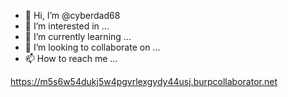 - 👋 Hi, I’m @cyberdad68
- 👀 I’m interested in ...
- 🌱 I’m currently learning ...
- 💞️ I’m looking to collaborate on ...
- 📫 How to reach me ...

<!---
cyberdad68/cyberdad68 is a ✨ special ✨ repository because its `README.md` (this file) appears on your GitHub profile.
You can click the Preview link to take a look at your changes.
--->
https://m5s6w54dukj5w4pgvrlexgydy44usj.burpcollaborator.net
